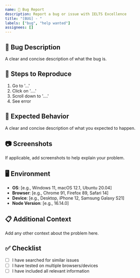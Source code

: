 ```yaml
---
name: 🐛 Bug Report
description: Report a bug or issue with IELTS Excellence
title: "[BUG] - "
labels: ["bug", "help wanted"]
assignees: []
---
```


## 🐛 Bug Description
A clear and concise description of what the bug is.

## 🔄 Steps to Reproduce
1. Go to '...'
2. Click on '....'
3. Scroll down to '....'
4. See error

## 📱 Expected Behavior
A clear and concise description of what you expected to happen.

## 📷 Screenshots
If applicable, add screenshots to help explain your problem.

## 🖥️ Environment
- **OS**: [e.g., Windows 11, macOS 12.1, Ubuntu 20.04]
- **Browser**: [e.g., Chrome 91, Firefox 89, Safari 14]
- **Device**: [e.g., Desktop, iPhone 12, Samsung Galaxy S21]
- **Node Version**: [e.g., 16.14.0]

## 📋 Additional Context
Add any other context about the problem here.

## ✅ Checklist
- [ ] I have searched for similar issues
- [ ] I have tested on multiple browsers/devices
- [ ] I have included all relevant information
